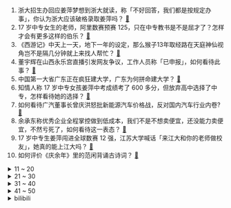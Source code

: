 1. 浙大招生办回应姜萍梦想到浙大就读，称「不好回答，我们都是按规定办事」，你认为浙大应该破格录取姜萍吗？ [:link:](https://www.zhihu.com/question/658907381)
2. 17 岁中专女生的老师，阿里数赛预赛 125，只在中专教书是不是屈才了？怎样才会有更多这样的伯乐？ [:link:](https://www.zhihu.com/question/658842271)
3. 《西游记》中天上一天，地下一年的设定，那么猴子13年取经路在天庭神仙视角岂不是隔几分钟就上来找人帮忙？ [:link:](https://www.zhihu.com/question/657638968)
4. 董宇辉在山西永乐宫直播引发网友争议，工作人员称「已申报」，如何看待此事？ [:link:](https://www.zhihu.com/question/658848581)
5. 中国第一大省广东正在疯狂建大学，广东为何拼命建大学？ [:link:](https://www.zhihu.com/question/658565168)
6. 知情人称 17 岁中专女孩姜萍中考成绩考了 600 多分，但放弃高中选择了中专，怎样看待她的选择？ [:link:](https://www.zhihu.com/question/658931654)
7. 如何看待广汽董事长曾庆洪怒批新能源汽车价格战，反对国内汽车行业内卷? [:link:](https://www.zhihu.com/question/658635148)
8. 余承东称优秀企业全程掌控做到低成本，我们不是不想卖便宜，还没能力卖便宜，不然亏死了，如何看待这一表态？ [:link:](https://www.zhihu.com/question/658929429)
9. 17 岁中专生姜萍闯进全球数赛 12 强，江苏大学喊话「来江大和你的老师做校友」，她真的能上江大吗？ [:link:](https://www.zhihu.com/question/658901962)
10. 如何评价《庆余年》里的范闲背诵古诗词？ [:link:](https://www.zhihu.com/question/360969025)
<details>
<summary>11 ~ 20</summary>

11. 如何评价汪苏泷在《歌手》第六期演唱《奢香夫人》？ [:link:](https://www.zhihu.com/question/658831196)
12. 为什么《庆余年》中，说陛下是昏君的言官会被杖刑击打身毙呢？ [:link:](https://www.zhihu.com/question/658733083)
13. 巴黎不顾高温表态要办最环保奥运，遭参赛运动员强烈反对，有运动员将自行携带空调入住奥运村，如何看待此事？ [:link:](https://www.zhihu.com/question/658808045)
14. 加沙一 8 岁女孩因营养不良死亡，新一轮巴以冲突已致超 1.5 万名儿童死亡，如何看待此事？ [:link:](https://www.zhihu.com/question/658824595)
15. 性格不争不抢到底是好是坏？ [:link:](https://www.zhihu.com/question/318273534)
16. 2024年5月M2同比增长7%，M1下降4.2%，M0增长11.7%，如何解读？ [:link:](https://www.zhihu.com/question/658918252)
17. 如何看待NCCA名帅赫尔利表示：在我做出决定前后詹姆斯都给我发短信?并否认了用湖人来抬价的观点？ [:link:](https://www.zhihu.com/question/658879485)
18. 如果给基里曼一个以献祭伊芙蕾妮为代价永远杀死色孽的机会，基里曼会怎么选择？ [:link:](https://www.zhihu.com/question/658811217)
19. 欧美人是如何看待亚洲人的外貌的？ [:link:](https://www.zhihu.com/question/35201712)
20. 如果充电达到了2-3元每度，100度电池包的充满费用也需要200-300元的时候电车还有人觉得省么？ [:link:](https://www.zhihu.com/question/658392561)
</details>
<details>
<summary>21 ~ 30</summary>

21. 大熊猫专家遭极端人员跟拍辱骂，并将其肖像上传网络制造网暴，熊猫中心已第一时间报警，如何看待网暴行为？ [:link:](https://www.zhihu.com/question/658882959)
22. 那些让你一眼惊鸿的句子，哪句触动了你？ [:link:](https://www.zhihu.com/question/657811987)
23. 当下形势看，是学金融好，还是学经济学好？ [:link:](https://www.zhihu.com/question/324234585)
24. 为什么老一辈人都觉得空调不能长时间吹？ [:link:](https://www.zhihu.com/question/611736271)
25. 长大后，你发现什么样的人不能深交？ [:link:](https://www.zhihu.com/question/340083676)
26. 哪位神仙能传授一下面试技巧？ [:link:](https://www.zhihu.com/question/648653364)
27. 人生到底是概率还是因果？眼前发生的所有事是必然还是偶然？ [:link:](https://www.zhihu.com/question/658737072)
28. 高考后报什么专业？ [:link:](https://www.zhihu.com/question/658273082)
29. 吉他和贝斯好学吗?看音乐番上头了想学? [:link:](https://www.zhihu.com/question/574087934)
30. 有哪些车内好物，是你开车必备的？ [:link:](https://www.zhihu.com/question/657826117)
</details>
<details>
<summary>31 ~ 40</summary>

31. 为什么蝙蝠那么可怕? [:link:](https://www.zhihu.com/question/283310742)
32. 如何评价综艺《歌手 2024》第六期歌手们的表现？ [:link:](https://www.zhihu.com/question/658749032)
33. 你们都能想象出哪些极度阴间的超能力？ [:link:](https://www.zhihu.com/question/653201806)
34. “道”不可言传的根本原因是什么？ [:link:](https://www.zhihu.com/question/658839719)
35. 河南山东安徽面临旱情，北方多地午后地表温度或超 70℃，目前干旱情况怎么样？有哪些应对方式？ [:link:](https://www.zhihu.com/question/658793131)
36. 2024 欧洲杯，你预测哪支球队会夺冠？ [:link:](https://www.zhihu.com/question/656342142)
37. 如果有一天，你变成了你原来看不起的人，怎么办？ [:link:](https://www.zhihu.com/question/656923693)
38. 如果你有一个金苹果，赫尔墨斯让你选择谁是最美的女神但你是敝衣仙人你会给他们一个怎么样的诅咒？ [:link:](https://www.zhihu.com/question/656166646)
39. 小公司上班是什么样的工作状态？ [:link:](https://www.zhihu.com/question/658116228)
40. 除北京、上海、深圳外，全国其余城市均已取消房贷利率下限，这意味着什么？会带来哪些影响？ [:link:](https://www.zhihu.com/question/658917157)
</details>
<details>
<summary>41 ~ 50</summary>

41. 2024 欧洲杯揭幕战东道主德国队 5:1 大胜苏格兰队，如何评价这场比赛？ [:link:](https://www.zhihu.com/question/658743517)
42. 在今天，全世界最先进、最先锋的文学是什么样子的? [:link:](https://www.zhihu.com/question/655904966)
43. 你看好阿里巴巴全球数学竞赛12强女孩姜萍在决赛中夺奖吗？她未来最好的出路在哪里？ [:link:](https://www.zhihu.com/question/658897187)
44. 假如你的孩子长了一张老天爷追着喂饭的脸，你支持孩子进入娱乐圈吗？ [:link:](https://www.zhihu.com/question/637543471)
45. 男生为什么喜欢健身? [:link:](https://www.zhihu.com/question/658785575)
46. 怎么系统性地学习写网文？ [:link:](https://www.zhihu.com/question/657302046)
47. 风波之后，俞敏洪、董宇辉再次「合体直播」，未回应热点，与辉同行当天GMV超千万元，哪些信息值得关注？ [:link:](https://www.zhihu.com/question/658875582)
48. 有什么好听的文案吗? [:link:](https://www.zhihu.com/question/658469896)
49. 想换一台手提笔记本，用于视频剪辑为主，请问有哪些好的笔记本推荐？ [:link:](https://www.zhihu.com/question/656284790)
50. 有哪些可以推荐的心理学书籍？ [:link:](https://www.zhihu.com/question/654037021)
</details><details>
<summary>bilibili</summary>

</details>